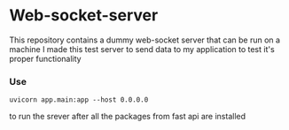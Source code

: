 # Web-socket-server
This repository contains a dummy web-socket server that can be run on a machine
I made this test server to send data to my application to test it's proper functionality
### Use
```
uvicorn app.main:app --host 0.0.0.0
```
to run the srever after all the packages from fast api are installed

